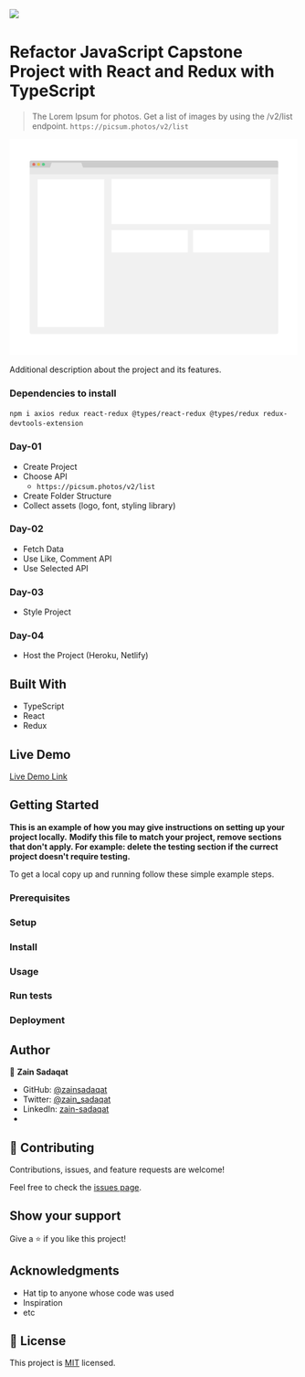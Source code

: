 ![](https://img.shields.io/badge/Microverse-blueviolet)

# Refactor JavaScript Capstone Project with React and Redux with TypeScript

> The Lorem Ipsum for photos. Get a list of images by using the /v2/list endpoint. `https://picsum.photos/v2/list `

![screenshot](./app_screenshot.png)

Additional description about the project and its features.

### Dependencies to install

`npm i axios redux react-redux @types/react-redux @types/redux redux-devtools-extension`

### Day-01

- Create Project
- Choose API
  - `https://picsum.photos/v2/list`
- Create Folder Structure
- Collect assets (logo, font, styling library)

### Day-02

- Fetch Data
- Use Like, Comment API
- Use Selected API

### Day-03

- Style Project

### Day-04

- Host the Project (Heroku, Netlify)

## Built With

- TypeScript
- React
- Redux

## Live Demo

[Live Demo Link](https://livedemo.com)

## Getting Started

**This is an example of how you may give instructions on setting up your project locally.**
**Modify this file to match your project, remove sections that don't apply. For example: delete the testing section if the currect project doesn't require testing.**

To get a local copy up and running follow these simple example steps.

### Prerequisites

### Setup

### Install

### Usage

### Run tests

### Deployment

## Author

👤 **Zain Sadaqat**

- GitHub: [@zainsadaqat](https://github.com/zainsadaqat)
- Twitter: [@zain_sadaqat](https://twitter.com/zain_sadaqat)
- LinkedIn: [zain-sadaqat](https://linkedin.com/in/zain-sadaqat)
-

## 🤝 Contributing

Contributions, issues, and feature requests are welcome!

Feel free to check the [issues page](../../issues/).

## Show your support

Give a ⭐️ if you like this project!

## Acknowledgments

- Hat tip to anyone whose code was used
- Inspiration
- etc

## 📝 License

This project is [MIT](./MIT.md) licensed.
